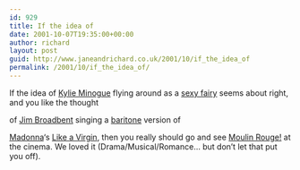```yaml
---
id: 929
title: If the idea of
date: 2001-10-07T19:35:00+00:00
author: richard
layout: post
guid: http://www.janeandrichard.co.uk/2001/10/if_the_idea_of
permalink: /2001/10/if_the_idea_of/
---
```

If the idea of [Kylie Minogue](http://www.kylie.com/) flying around as a [sexy fairy](http://www.animallogic.com/film/moulinrouge/greenfairy.html) seems about right, and you like the thought
  
of [Jim Broadbent](http://www.jim.broadbent.org/) singing a [baritone](http://www.essentialsofmusic.com/glossary/b.html) version of
  
[Madonna](http://www.madonnamusic.com/)&#8216;s [Like a Virgin](http://www.cs.rpi.edu/~kennyz/madonna_lyrics/like.a.virgin.html#likeavirgin), then you really should go and see [Moulin Rouge!](http://www.clubmoulinrouge.com/) at the cinema. We loved it (Drama/Musical/Romance&#8230; but don&#8217;t let that put you off).
